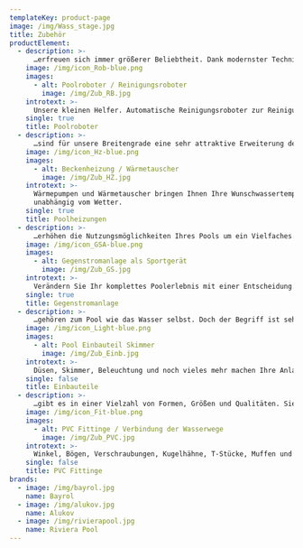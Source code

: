 ```yaml
---
templateKey: product-page
image: /img/Wass_stage.jpg
title: Zubehör
productElement:
  - description: >-
      …erfreuen sich immer größerer Beliebtheit. Dank modernster Technik ersparen die Roboter jede Menge Zeit und meistern ihre Aufgabe zuverlässig und akkurat. Poolroboter arbeiten mit eigenem Motor und Filterkorb, so dass sie Ihren Beckenboden, die Poolwände und die Wasserlinie unabhängig von der Filteranlage reinigen können. Bitte beachten Sie, dass nicht jeder Reinigungsroboter für jeden Pool geeignet ist. Er sollte daher speziell für Ihre Gegebenheiten ausgesucht werden.
    image: /img/icon_Rob-blue.png
    images:
      - alt: Poolroboter / Reinigungsroboter
        image: /img/Zub_RB.jpg
    introtext: >-
      Unsere kleinen Helfer. Automatische Reinigungsroboter zur Reinigung des Bodens, der Wände und der Wasserlinie.
    single: true
    title: Poolroboter
  - description: >-
      …sind für unsere Breitengrade eine sehr attraktive Erweiterung der Poolanlage und im nachträglichen Einbau möglich. Wohltuende Temperaturen, wann immer Sie das möchten, unabhängig von Wind und Wetter führen zu einem erhöhten und häufigeren Badespaß. Am beliebtesten sind Luftwärmepumpen (mit oder ohne Invertertechnik). Diese sollten stets richtig dimensioniert werden. Bitte beachten Sie, dass eine Beckenbeheizung nur bei abgedeckten Pools ihre volle Effizienz entfalten kann.
    image: /img/icon_Hz-blue.png
    images:
      - alt: Beckenheizung / Wärmetauscher
        image: /img/Zub_HZ.jpg
    introtext: >-
      Wärmepumpen und Wärmetauscher bringen Ihnen Ihre Wunschwassertemperatur
      unabhängig vom Wetter.
    single: true
    title: Poolheizungen
  - description: >-
      …erhöhen die Nutzungsmöglichkeiten Ihres Pools um ein Vielfaches. Für den Hobbysportler, der morgens seine Trainingseinheit absolvieren möchte oder den Triathleten als Vorbereitung, als Kinderattraktion, zur Wassergymnastik oder punktuellen Massage. So werden auch kleine Becken zum Endlospool. Wir finden für Sie die richtige Anlage, angepasst an Ihre Bedürfnisse und den Gegebenheiten Ihres Gartens. Selbstverständlich erhalten Sie bei uns auch alle weiteren Arten von Wasserattraktionen für Ihren Pool.
    image: /img/icon_GSA-blue.png
    images:
      - alt: Gegenstromanlage als Sportgerät
        image: /img/Zub_GS.jpg
    introtext: >-
      Verändern Sie Ihr komplettes Poolerlebnis mit einer Entscheidung. Als Sportgerät, Spaßbringer oder Attraktion.
    single: true
    title: Gegenstromanlage
  - description: >-
      …gehören zum Pool wie das Wasser selbst. Doch der Begriff ist sehr dehnbar und umfasst alle fest im Pool verbauten Teile, deren Wichtigkeit unumstritten ist. Darunter fallen unter anderem die Ein- und Ablaufdüsen oder der Skimmer. Richtig platziert sorgen diese Teile für die Wasserhydraulik und ebnen den Weg zur und von der Filteranlage. Des Weiteren fällt die Poolbeleuchtung unter diese Rubrik. Erst sie bringt das Ambiente und einen ganzen eigenen Charme am Abend und bei Nacht in Ihren Garten.
    image: /img/icon_Light-blue.png
    images:
      - alt: Pool Einbauteil Skimmer
        image: /img/Zub_Einb.jpg
    introtext: >-
      Düsen, Skimmer, Beleuchtung und noch vieles mehr machen Ihre Anlage erst vollständig und funktionsfähig.
    single: false
    title: Einbauteile
  - description: >-
      …gibt es in einer Vielzahl von Formen, Größen und Qualitäten. Sie dienen als Verbindung Ihrer Komponenten und Leiter der Wasserwege und sind daher für eine problemlose Funktionsweise unverzichtbar. Das Streckennetz sollte sorgfältig geplant und die PVC Fittinge korrekt ausgesucht werden. Selbstverständlich erhalten Sie bei uns neben einer großen Auswahl von PVC Fittingen, auch PVC Rohre und PVC Flexschläuche, sowie den passenden Kleber und Reiniger um Ihr Poolprojekt professionell und sicher zu gestalten.
    image: /img/icon_Fit-blue.png
    images:
      - alt: PVC Fittinge / Verbindung der Wasserwege
        image: /img/Zub_PVC.jpg
    introtext: >-
      Winkel, Bögen, Verschraubungen, Kugelhähne, T-Stücke, Muffen und weitere sind die Träger Ihres Wassersystems.
    single: false
    title: PVC Fittinge
brands:
  - image: /img/bayrol.jpg
    name: Bayrol
  - image: /img/alukov.jpg
    name: Alukov
  - image: /img/rivierapool.jpg
    name: Riviera Pool
---
```


